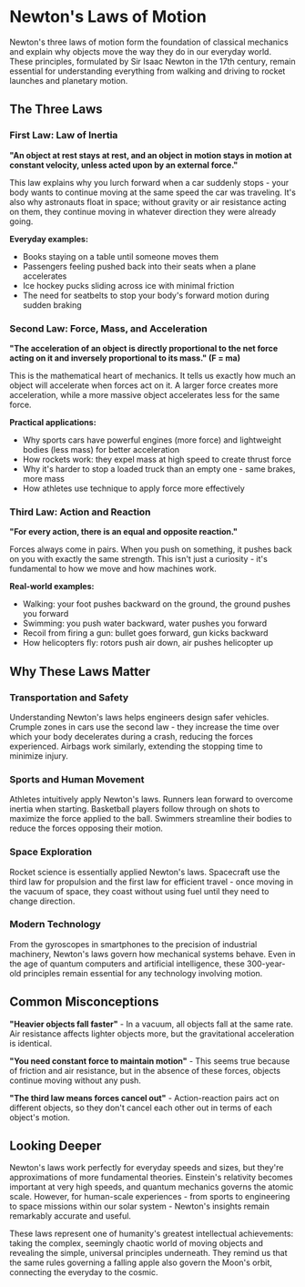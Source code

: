 # Newton's Laws of Motion

Newton's three laws of motion form the foundation of classical mechanics and explain why objects move the way they do in our everyday world. These principles, formulated by Sir Isaac Newton in the 17th century, remain essential for understanding everything from walking and driving to rocket launches and planetary motion.

## The Three Laws

### First Law: Law of Inertia

**"An object at rest stays at rest, and an object in motion stays in motion at constant velocity, unless acted upon by an external force."**

This law explains why you lurch forward when a car suddenly stops - your body wants to continue moving at the same speed the car was traveling. It's also why astronauts float in space; without gravity or air resistance acting on them, they continue moving in whatever direction they were already going.

**Everyday examples:**
- Books staying on a table until someone moves them
- Passengers feeling pushed back into their seats when a plane accelerates
- Ice hockey pucks sliding across ice with minimal friction
- The need for seatbelts to stop your body's forward motion during sudden braking

### Second Law: Force, Mass, and Acceleration

**"The acceleration of an object is directly proportional to the net force acting on it and inversely proportional to its mass." (F = ma)**

This is the mathematical heart of mechanics. It tells us exactly how much an object will accelerate when forces act on it. A larger force creates more acceleration, while a more massive object accelerates less for the same force.

**Practical applications:**
- Why sports cars have powerful engines (more force) and lightweight bodies (less mass) for better acceleration
- How rockets work: they expel mass at high speed to create thrust force
- Why it's harder to stop a loaded truck than an empty one - same brakes, more mass
- How athletes use technique to apply force more effectively

### Third Law: Action and Reaction

**"For every action, there is an equal and opposite reaction."**

Forces always come in pairs. When you push on something, it pushes back on you with exactly the same strength. This isn't just a curiosity - it's fundamental to how we move and how machines work.

**Real-world examples:**
- Walking: your foot pushes backward on the ground, the ground pushes you forward
- Swimming: you push water backward, water pushes you forward  
- Recoil from firing a gun: bullet goes forward, gun kicks backward
- How helicopters fly: rotors push air down, air pushes helicopter up

## Why These Laws Matter

### Transportation and Safety

Understanding Newton's laws helps engineers design safer vehicles. Crumple zones in cars use the second law - they increase the time over which your body decelerates during a crash, reducing the forces experienced. Airbags work similarly, extending the stopping time to minimize injury.

### Sports and Human Movement

Athletes intuitively apply Newton's laws. Runners lean forward to overcome inertia when starting. Basketball players follow through on shots to maximize the force applied to the ball. Swimmers streamline their bodies to reduce the forces opposing their motion.

### Space Exploration

Rocket science is essentially applied Newton's laws. Spacecraft use the third law for propulsion and the first law for efficient travel - once moving in the vacuum of space, they coast without using fuel until they need to change direction.

### Modern Technology

From the gyroscopes in smartphones to the precision of industrial machinery, Newton's laws govern how mechanical systems behave. Even in the age of quantum computers and artificial intelligence, these 300-year-old principles remain essential for any technology involving motion.

## Common Misconceptions

**"Heavier objects fall faster"** - In a vacuum, all objects fall at the same rate. Air resistance affects lighter objects more, but the gravitational acceleration is identical.

**"You need constant force to maintain motion"** - This seems true because of friction and air resistance, but in the absence of these forces, objects continue moving without any push.

**"The third law means forces cancel out"** - Action-reaction pairs act on different objects, so they don't cancel each other out in terms of each object's motion.

## Looking Deeper

Newton's laws work perfectly for everyday speeds and sizes, but they're approximations of more fundamental theories. Einstein's relativity becomes important at very high speeds, and quantum mechanics governs the atomic scale. However, for human-scale experiences - from sports to engineering to space missions within our solar system - Newton's insights remain remarkably accurate and useful.

These laws represent one of humanity's greatest intellectual achievements: taking the complex, seemingly chaotic world of moving objects and revealing the simple, universal principles underneath. They remind us that the same rules governing a falling apple also govern the Moon's orbit, connecting the everyday to the cosmic.